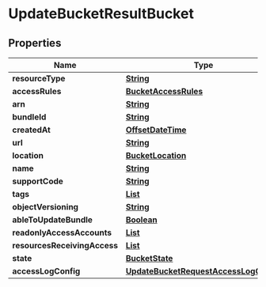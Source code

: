

# UpdateBucketResultBucket


## Properties

| Name | Type | Description | Notes |
|------------ | ------------- | ------------- | -------------|
|**resourceType** | [**String**](String.md) |  |  [optional] |
|**accessRules** | [**BucketAccessRules**](BucketAccessRules.md) |  |  [optional] |
|**arn** | [**String**](String.md) |  |  [optional] |
|**bundleId** | [**String**](String.md) |  |  [optional] |
|**createdAt** | [**OffsetDateTime**](OffsetDateTime.md) |  |  [optional] |
|**url** | [**String**](String.md) |  |  [optional] |
|**location** | [**BucketLocation**](BucketLocation.md) |  |  [optional] |
|**name** | [**String**](String.md) |  |  [optional] |
|**supportCode** | [**String**](String.md) |  |  [optional] |
|**tags** | [**List**](List.md) |  |  [optional] |
|**objectVersioning** | [**String**](String.md) |  |  [optional] |
|**ableToUpdateBundle** | [**Boolean**](Boolean.md) |  |  [optional] |
|**readonlyAccessAccounts** | [**List**](List.md) |  |  [optional] |
|**resourcesReceivingAccess** | [**List**](List.md) |  |  [optional] |
|**state** | [**BucketState**](BucketState.md) |  |  [optional] |
|**accessLogConfig** | [**UpdateBucketRequestAccessLogConfig**](UpdateBucketRequestAccessLogConfig.md) |  |  [optional] |



